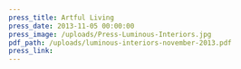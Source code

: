 ```yaml
---
press_title: Artful Living
press_date: 2013-11-05 00:00:00
press_image: /uploads/Press-Luminous-Interiors.jpg
pdf_path: /uploads/luminous-interiors-november-2013.pdf
press_link:
---
```

